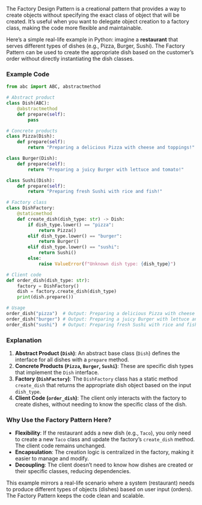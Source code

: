 The Factory Design Pattern is a creational pattern that provides a way to create objects without specifying the exact class of object that will be created. It’s useful when you want to delegate object creation to a factory class, making the code more flexible and maintainable.

Here’s a simple real-life example in Python: imagine a **restaurant** that serves different types of dishes (e.g., Pizza, Burger, Sushi). The Factory Pattern can be used to create the appropriate dish based on the customer’s order without directly instantiating the dish classes.

### Example Code
```python
from abc import ABC, abstractmethod

# Abstract product
class Dish(ABC):
    @abstractmethod
    def prepare(self):
        pass

# Concrete products
class Pizza(Dish):
    def prepare(self):
        return "Preparing a delicious Pizza with cheese and toppings!"

class Burger(Dish):
    def prepare(self):
        return "Preparing a juicy Burger with lettuce and tomato!"

class Sushi(Dish):
    def prepare(self):
        return "Preparing fresh Sushi with rice and fish!"

# Factory class
class DishFactory:
    @staticmethod
    def create_dish(dish_type: str) -> Dish:
        if dish_type.lower() == "pizza":
            return Pizza()
        elif dish_type.lower() == "burger":
            return Burger()
        elif dish_type.lower() == "sushi":
            return Sushi()
        else:
            raise ValueError(f"Unknown dish type: {dish_type}")

# Client code
def order_dish(dish_type: str):
    factory = DishFactory()
    dish = factory.create_dish(dish_type)
    print(dish.prepare())

# Usage
order_dish("pizza")  # Output: Preparing a delicious Pizza with cheese and toppings!
order_dish("burger") # Output: Preparing a juicy Burger with lettuce and tomato!
order_dish("sushi")  # Output: Preparing fresh Sushi with rice and fish!
```

### Explanation
1. **Abstract Product (`Dish`)**: An abstract base class (`Dish`) defines the interface for all dishes with a `prepare` method.
2. **Concrete Products (`Pizza`, `Burger`, `Sushi`)**: These are specific dish types that implement the `Dish` interface.
3. **Factory (`DishFactory`)**: The `DishFactory` class has a static method `create_dish` that returns the appropriate dish object based on the input `dish_type`.
4. **Client Code (`order_dish`)**: The client only interacts with the factory to create dishes, without needing to know the specific class of the dish.

### Why Use the Factory Pattern Here?
- **Flexibility**: If the restaurant adds a new dish (e.g., `Taco`), you only need to create a new `Taco` class and update the factory’s `create_dish` method. The client code remains unchanged.
- **Encapsulation**: The creation logic is centralized in the factory, making it easier to manage and modify.
- **Decoupling**: The client doesn’t need to know how dishes are created or their specific classes, reducing dependencies.

This example mirrors a real-life scenario where a system (restaurant) needs to produce different types of objects (dishes) based on user input (orders). The Factory Pattern keeps the code clean and scalable.